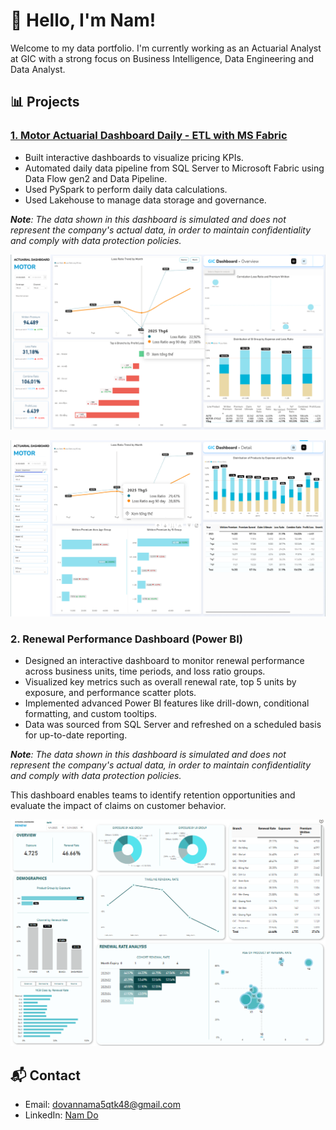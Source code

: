 # 👋 Hello, I'm Nam!
Welcome to my data portfolio. I'm currently working as an Actuarial Analyst at GIC with a strong focus on Business Intelligence, Data Engineering and Data Analyst.

## 📊 Projects

### [1. Motor Actuarial Dashboard Daily - ETL with MS Fabric](https://github.com/dovannam115/ETL_Motor_Project/tree/main)
- Built interactive dashboards to visualize pricing KPIs.
- Automated daily data pipeline from SQL Server to Microsoft Fabric using Data Flow gen2 and Data Pipeline.
- Used PySpark to perform daily data calculations.
- Used Lakehouse to manage data storage and governance.
  
_**Note**: The data shown in this dashboard is simulated and does not represent the company's actual data, in order to maintain confidentiality and comply with data protection policies._


![Dashboard Screenshot](images/overall.png)

![Dashboard Screenshot](images/detail.png)


### 2. Renewal Performance Dashboard (Power BI)
- Designed an interactive dashboard to monitor renewal performance across business units, time periods, and loss ratio groups.
- Visualized key metrics such as overall renewal rate, top 5 units by exposure, and performance scatter plots.
- Implemented advanced Power BI features like drill-down, conditional formatting, and custom tooltips.
- Data was sourced from SQL Server and refreshed on a scheduled basis for up-to-date reporting.

_**Note**: The data shown in this dashboard is simulated and does not represent the company's actual data, in order to maintain confidentiality and comply with data protection policies._

This dashboard enables teams to identify retention opportunities and evaluate the impact of claims on customer behavior.

![Dashboard Screenshot](images/Dashboard_RenewalRate.png)


## 📬 Contact
- Email: dovannama5qtk48@gmail.com
- LinkedIn: [Nam Do](https://www.linkedin.com/in/nam-do-366926351/)
